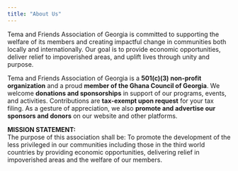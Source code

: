 ```yaml
---
title: "About Us"
---
```


Tema and Friends Association of Georgia is committed to supporting the welfare of its members and creating impactful change in communities both locally and internationally. Our goal is to provide economic opportunities, deliver relief to impoverished areas, and uplift lives through unity and purpose.

Tema and Friends Association of Georgia is a **501(c)(3) non-profit organization** and a proud **member of the Ghana Council of Georgia**. We welcome **donations and sponsorships** in support of our programs, events, and activities. Contributions are **tax-exempt upon request** for your tax filing. As a gesture of appreciation, we also **promote and advertise our sponsors and donors** on our website and other platforms.

**MISSION STATEMENT:**  
The purpose of this association shall be: To promote the development of the less privileged in our communities including those in the third world countries by providing economic opportunities, delivering relief in impoverished areas and the welfare of our members.
